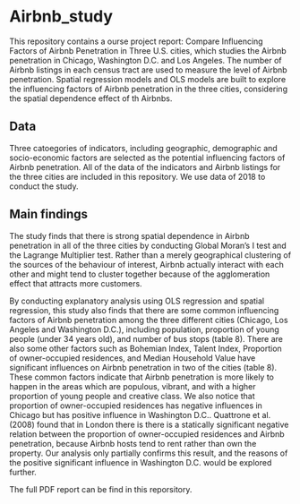 # Airbnb_study
This repository contains a ourse project report: Compare Influencing Factors of Airbnb Penetration in Three U.S. cities, which studies the Airbnb penetration in Chicago, Washington D.C. and Los Angeles. The number of Airbnb listings in each census tract are used to measure the level of Airbnb penetration. Spatial regression models and OLS models are built to explore the influencing factors of Airbnb penetration in the three cities, considering the spatial dependence effect of th Airbnbs.

## Data
Three catoegories of indicators, including geographic, demographic and socio-economic factors are selected as the potential influencing factors of Airbnb penetration. All of the data of the indicators and Airbnb listings for the three cities are included in this repository. We use data of 2018 to conduct the study.

## Main findings
The study finds that there is strong spatial dependence in Airbnb penetration in all of the three cities by conducting Global Moran’s I test and the Lagrange Multiplier test. Rather than a merely geographical clustering of the sources of the behaviour of interest, Airbnb actually interact with each other and might tend to cluster together because of the agglomeration effect that attracts more customers.

By conducting explanatory analysis using OLS regression and spatial regression, this study also finds that there are some common influencing factors of Airbnb penetration among the three different cities (Chicago, Los Angeles and Washington D.C.), including population, proportion of young people (under 34 years old), and number of bus stops (table 8). There are also some other factors such as Bohemian Index, Talent Index, Proportion of owner-occupied residences, and Median Household Value have significant influences on Airbnb penetration in two of the cities (table 8). These common factors indicate that Airbnb penetration is more likely to happen in the areas which are populous, vibrant, and with a higher proportion of young people and creative class. We also notice that proportion of owner-occupied residences has negative influences in Chicago but has positive influence in Washington D.C.. Quattrone et al. (2008) found that in London there is there is a statically significant negative relation between the proportion of owner-occupied residences and Airbnb penetration, because Airbnb hosts tend to rent rather than own the property. Our analysis only partially confirms this result, and the reasons of the positive significant influence in Washington D.C. would be explored further.

The full PDF report can be find in this reporsitory.

